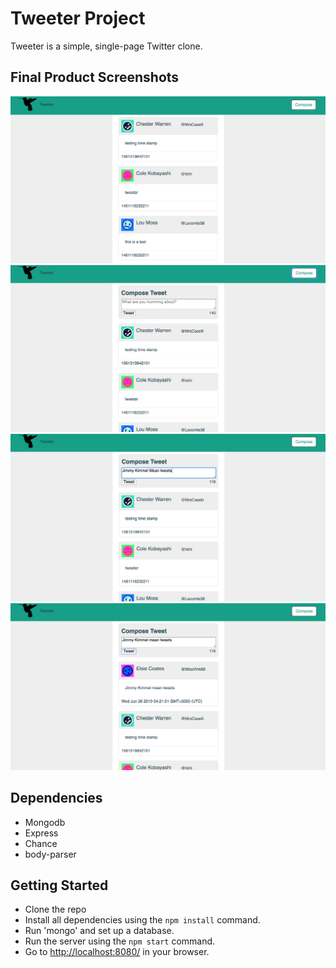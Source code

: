 # Tweeter Project

Tweeter is a simple, single-page Twitter clone.

## Final Product Screenshots
![](https://github.com/barrychenswags/tweeter/blob/master/screenshots/Screen%20Shot%202019-06-26%20at%2012.22.28%20AM.png)
![](https://github.com/barrychenswags/tweeter/blob/master/screenshots/Screen%20Shot%202019-06-26%20at%2012.22.38%20AM.png)
![](https://github.com/barrychenswags/tweeter/blob/master/screenshots/Screen%20Shot%202019-06-26%20at%2012.22.56%20AM.png)
![](https://github.com/barrychenswags/tweeter/blob/master/screenshots/Screen%20Shot%202019-06-26%20at%2012.23.16%20AM.png)
## Dependencies
- Mongodb
- Express
- Chance
- body-parser

## Getting Started
- Clone the repo
- Install all dependencies using the `npm install` command.
- Run 'mongo' and set up a database.
- Run the server using the `npm start` command.
- Go to <http://localhost:8080/> in your browser.
